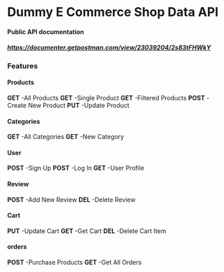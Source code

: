 # Dummy E Commerce Shop Data API

#### **Public API documentation**
##### https://documenter.getpostman.com/view/23039204/2s83tFHWkY

### **Features**

#### **Products**

**GET**
-All Products
**GET**
-Single Product
**GET**
-Filtered Products
**POST**
-Create New Product
**PUT**
-Update Product


#### **Categories**

**GET**
-All Categories
**GET**
-New Category


#### **User**

**POST**
-Sign Up
**POST**
-Log In
**GET**
-User Profile


#### **Review**

**POST**
-Add New Review
**DEL**
-Delete Review


#### **Cart**
**PUT**
-Update Cart
**GET**
-Get Cart
**DEL**
-Delete Cart Item


#### **orders**
**POST**
-Purchase Products
**GET**
-Get All Orders
